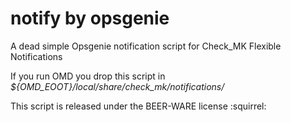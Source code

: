 notify by opsgenie
==================

A dead simple Opsgenie notification script for Check_MK Flexible Notifications

If you run OMD you drop this script in _${OMD\_EOOT}/local/share/check\_mk/notifications/_

This script is released under the BEER-WARE license :squirrel:

